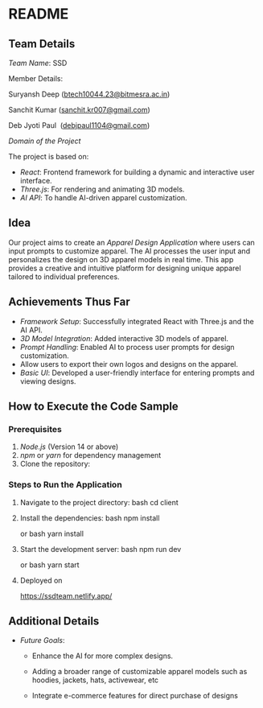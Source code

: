 # README

## Team Details

*Team Name*: SSD

Member Details:

Suryansh Deep ([btech10044.23@bitmesra.ac.in](mailto\:btech10044.23@bitmesra.ac.in))

Sanchit Kumar ([sanchit.kr007@gmail.com](mailto\:sanchit.kr007@gmail.com))

Deb Jyoti Paul  ([debjpaul1104@gmail.com](mailto\:debjpaul1104@gmail.com))



*Domain of the Project*

The project is based on:

- *React*: Frontend framework for building a dynamic and interactive user interface.
- *Three.js*: For rendering and animating 3D models.
- *AI API*: To handle AI-driven apparel customization.

## Idea

Our project aims to create an *Apparel Design Application* where users can input prompts to customize apparel. The AI processes the user input and personalizes the design on 3D apparel models in real time. This app provides a creative and intuitive platform for designing unique apparel tailored to individual preferences.

## Achievements Thus Far

- *Framework Setup*: Successfully integrated React with Three.js and the AI API.
- *3D Model Integration*: Added interactive 3D models of apparel.
- *Prompt Handling*: Enabled AI to process user prompts for design customization.
- Allow users to export their own logos and designs on the apparel.
- *Basic UI*: Developed a user-friendly interface for entering prompts and viewing designs.

## How to Execute the Code Sample

### Prerequisites

1. *Node.js* (Version 14 or above)
2. *npm* or *yarn* for dependency management
3. Clone the repository:
   

### Steps to Run the Application

1. Navigate to the project directory:
   bash
   cd client
   
2. Install the dependencies:
   bash
   npm install
   
   or
   bash
   yarn install
   
3. Start the development server:
   bash
   npm run dev
   
   or
   bash
   yarn start
   
4. Deployed on
   
   https://ssdteam.netlify.app/
   

## Additional Details

- *Future Goals*:
  - Enhance the AI for more complex designs.

  - Adding a broader range of customizable apparel models such as hoodies, jackets, hats, activewear, etc

  - Integrate e-commerce features for direct purchase of designs
